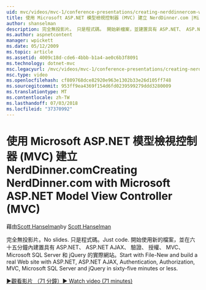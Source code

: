 ```yaml
---
uid: mvc/videos/mvc-1/conference-presentations/creating-nerddinnercom-with-microsoft-aspnet-model-view-controller-mvc
title: 使用 Microsoft ASP.NET 模型檢視控制器 (MVC) 建立 NerdDinner.com |Microsoft Docs
author: shanselman
description: 完全無投影片。 只是程式碼。 開始新檔案，並建置具有 ASP.NET、 ASP.NET AJAX、 驗證、 授權、 MVC、 Microsoft SQL Server 的實際網站和...
ms.author: aspnetcontent
manager: wpickett
ms.date: 05/12/2009
ms.topic: article
ms.assetid: 4009c18d-cde6-4bbb-b1a4-ae0c6b3f8091
ms.technology: dotnet-mvc
msc.legacyurl: /mvc/videos/mvc-1/conference-presentations/creating-nerddinnercom-with-microsoft-aspnet-model-view-controller-mvc
msc.type: video
ms.openlocfilehash: cf809768dce82920e963e1302b33e26d105ff748
ms.sourcegitcommit: 953ff9ea4369f154d6fd0239599279ddd3280009
ms.translationtype: MT
ms.contentlocale: zh-TW
ms.lasthandoff: 07/03/2018
ms.locfileid: "37370992"
---
```

<a name="creating-nerddinnercom-with-microsoft-aspnet-model-view-controller-mvc"></a><span data-ttu-id="b4f29-105">使用 Microsoft ASP.NET 模型檢視控制器 (MVC) 建立 NerdDinner.com</span><span class="sxs-lookup"><span data-stu-id="b4f29-105">Creating NerdDinner.com with Microsoft ASP.NET Model View Controller (MVC)</span></span>
====================
<span data-ttu-id="b4f29-106">藉由[Scott Hanselman](https://github.com/shanselman)</span><span class="sxs-lookup"><span data-stu-id="b4f29-106">by [Scott Hanselman](https://github.com/shanselman)</span></span>

<span data-ttu-id="b4f29-107">完全無投影片。</span><span class="sxs-lookup"><span data-stu-id="b4f29-107">No slides.</span></span> <span data-ttu-id="b4f29-108">只是程式碼。</span><span class="sxs-lookup"><span data-stu-id="b4f29-108">Just code.</span></span> <span data-ttu-id="b4f29-109">開始使用新的檔案，並在六十五分鐘內建置具有 ASP.NET、 ASP.NET AJAX、 驗證、 授權、 MVC、 Microsoft SQL Server 和 jQuery 的實際網站。</span><span class="sxs-lookup"><span data-stu-id="b4f29-109">Start with File-New and build a real Web site with ASP.NET, ASP.NET AJAX, Authentication, Authorization, MVC, Microsoft SQL Server and jQuery in sixty-five minutes or less.</span></span>

[<span data-ttu-id="b4f29-110">&#9654;觀看影片 （71 分鐘）</span><span class="sxs-lookup"><span data-stu-id="b4f29-110">&#9654; Watch video (71 minutes)</span></span>](https://channel9.msdn.com/Blogs/ASP-NET-Site-Videos/creating-nerddinnercom-with-microsoft-aspnet-model-view-controller-mvc)
